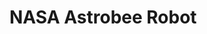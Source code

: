 # NASA Astrobee Robot

<div id="example"></div>

<live-code>
<template>
<!--
  Collada model of NASA's Astrobee robot loaded into a space station scene.
  Model from https://github.com/nasa/astrobee_media/tree/master/astrobee_freeflyer/meshes.
-->

<base href="${host}" /><script src="./importmap.js"></script>

<style>
  html,
  body {
    width: 100%;
    height: 100%;
    margin: 0;
    background: #27304d;
  }
  lume-scene {
    touch-action: none;
  }
</style>

<astrobee-app id="astrobee">

<script type="module">
  import {defineElements, booleanAttribute, Element, element, attribute, html} from 'lume'

  const bodyModelUrl = '${host}examples/nasa-astrobee-robot/astrobee/body.dae'
  const pmcModelUrl = '${host}examples/nasa-astrobee-robot/astrobee/pmc.dae'
  const pmcSkinModelUrl = '${host}examples/nasa-astrobee-robot/astrobee/pmc_skin_.dae'
  const pmcBumperModelUrl = '${host}examples/nasa-astrobee-robot/astrobee/pmc_bumper.dae'

  // Find more at https://blog.kuula.co/360-images-ruben-frosali
  const lunaStation = '${host}examples/nasa-astrobee-robot/luna-station.jpg'

  // Registers the LUME elements with their default tag names.
  defineElements()

  // Long live HTML elements!

  element('astrobee-app')((() => {
    class App extends Element {
      constructor() {
        super()

        this.rotationDirection = 1 // clockwise
        this.rotationAmount = 0.2 // degrees

        this.rotationEnabled = true
        this.view = 'free'

        this.astrobee
        this.sceneContainer
        this.loading
        this.models = []
      }

      template = () => html`
        <>
          <loading-icon ref=${el => this.loading = el}></loading-icon>

          <div class="sceneContainer hidden" ref=${el => this.sceneContainer = el}>
            <lume-scene webgl enable-css="false" environment=${() => lunaStation}>
              <lume-element3d align-point="0.5 0.5 0.5">
                <lume-camera-rig
                  ref=${el => this.cameraRig = el}
                  active=${() => this.view === 'free'}
                  initial-polar-angle="30"
                  min-distance="0.4"
                  max-distance="2"
                  dolly-speed="0.002"
                  initial-distance="1"
                />
                <lume-element3d rotation=${() => [this.view === 'top' ? -90 : 0, 0, 0]}>
                  <lume-perspective-camera ref=${el => this.freeCam = el} active=${() => this.view !== 'free'} position="0 0 0.7" />
                </lume-element3d>
              </lume-element3d>

              <lume-point-light intensity="0.3" align-point="0.5 0.5 0.5" color="#a3ffff" position="0 90 0" />
              <lume-point-light intensity="0.3" align-point="0.5 0.5 0.5" color="#a3ffff" position="0 -90 0" />
              <lume-point-light intensity="0.3" align-point="0.5 0.5 0.5" color="#a3ffff" position="0 0 90" />
              <lume-point-light intensity="0.3" align-point="0.5 0.5 0.5" color="#a3ffff" position="0 0 -90" />
              <lume-point-light intensity="0.3" align-point="0.5 0.5 0.5" color="#a3ffff" position="90 80 0" />
              <lume-point-light intensity="0.3" align-point="0.5 0.5 0.5" color="#a3ffff" position="90 -80 0" />
              <lume-point-light intensity="0.3" align-point="0.5 0.5 0.5" color="#a3ffff" position="-90 80 0" />
              <lume-point-light intensity="0.3" align-point="0.5 0.5 0.5" color="#a3ffff" position="-90 -80 0" />

              <lume-element3d ref=${el => this.astrobee = el} align-point="0.5 0.5 0.5" rotation=${() => this.astrobeeRotation}>
                <lume-collada-model ref=${el => this.models.push(el)} src=${() => bodyModelUrl} />
                <lume-collada-model ref=${el => this.models.push(el)} src=${() => pmcModelUrl} />
                <lume-collada-model ref=${el => this.models.push(el)} src=${() => pmcSkinModelUrl} />
                <lume-collada-model ref=${el => this.models.push(el)} src=${() => pmcBumperModelUrl} />

                <comment style="display:none">The other side.</comment>
                <lume-element3d scale="1 1 -1">
                  <lume-collada-model ref=${el => this.models.push(el)} src=${() => pmcModelUrl} />
                  <lume-collada-model ref=${el => this.models.push(el)} src=${() => pmcSkinModelUrl} />
                  <lume-collada-model ref=${el => this.models.push(el)} src=${() => pmcBumperModelUrl} />
                </lume-element3d>
              </lume-element3d>

              <lume-sphere
                has="basic-material"
                texture=${() => lunaStation}
                color="white"
                align-point="0.5 0.5 0.5"
                mount-point="0.5 0.5 0.5"
                size="100 100 100"
                sidedness="double"
                cast-shadow="false"
                receive-shadow="false"
              />
            </lume-scene>
          </div>

          <div class="ui">
            <fieldset>
              <legend>Rotation</legend>
              <label>
                <input type="checkbox" checked=${() => this.rotationEnabled} onChange=${this.toggleRotation} />&nbsp;
                Enable rotation.
              </label>
              <br />
              <label>
                <input
                  type="checkbox"
                  checked=${() => this.rotationDirection < 0}
                  onChange=${this.toggleRotationDirection}
                />&nbsp;
                Clockwise rotation.
              </label>
            </fieldset>
            <fieldset>
              <legend>View</legend>
              <label>
                <input type="radio" name="side" checked=${() => this.view === 'side'} onChange=${this.changeView} />&nbsp;
                Side view.
              </label>
              <br />
              <label>
                <input type="radio" name="top" checked=${() => this.view === 'top'} onChange=${this.changeView} />&nbsp;
                Top view
              </label>
              <br />
              <label>
                <input type="radio" name="free" checked=${() => this.view === 'free'} onChange=${this.changeView} />&nbsp;
                Free view
              </label>
            </fieldset>
          </div>
        </>
      `

      css = /*css*/ `
        :host {
          width: 100%;
          height: 100%;
        }

        loading-icon {
          --loading-icon-color: 117, 199, 199; /*light teal*/
          position: absolute;
          top: 50%; left: 50%;
          transform: translate(-50%, -50%);
          width: 10px; height: 10px;
        }

        .sceneContainer { width: 100%; height: 100%; }

        .ui {
          position: absolute;
          margin: 15px;
          padding: 10px;
          top: 0;
          left: 0;
          color: white;
          font-family: sans-serif;
          background: rgba(0, 0, 0, 0.6);
          border-radius: 7px;
        }

        fieldset legend {
          color: #75c7c7;
        }
        fieldset {
          border-color: #75c7c7;
          border-radius: 4px;
        }
        fieldset:nth-child(2) legend {
          color: #c595c9;
        }
        fieldset:nth-child(2) {
          border-color: #c595c9;
        }

        .hidden { display: none; }
      `

      astrobeeRotation = (x, y, z, _time) => [
        x,
        y + this.rotationAmount * this.rotationDirection,
        z,
      ]

      toggleRotation = () => {
        this.rotationEnabled = !this.rotationEnabled

        if (this.rotationEnabled) this.astrobee.rotation = this.astrobeeRotation
        else this.astrobee.rotation = () => false // stops rotation
      }

      toggleRotationDirection = () => (this.rotationDirection *= -1)

      changeView = (event) => {
        const input = event.target

        if (input.checked) this.view = input.name
      }

      async connectedCallback() {
        super.connectedCallback()

        const rigCam = this.cameraRig.shadowRoot.querySelector('lume-perspective-camera')
        rigCam.near = this.freeCam.near = 0.1
        rigCam.far = this.freeCam.far = 110

        const promises = []

        for (const model of this.models)
          promises.push(new Promise(resolve => model.on('MODEL_LOAD', resolve)))

        await Promise.all(promises)

        this.sceneContainer.classList.remove('hidden')
        this.loading.classList.add('hidden')
      }
    }

    App.observedAttributes = {
      rotationDirection: attribute.number(1),
      rotationAmount: attribute.number(1),
      rotationEnabled: attribute.boolean(true),
      view: attribute.string('free'),
    }

    return App
  })())
</script>
</template>
</live-code>
